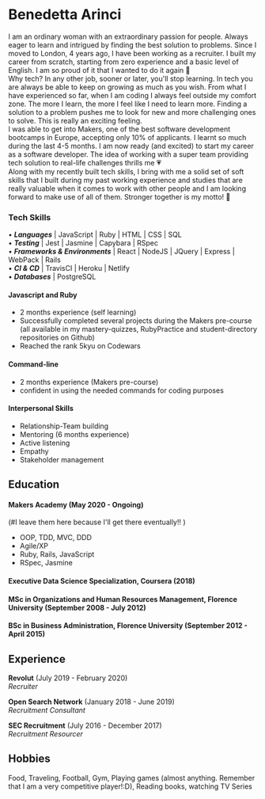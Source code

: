 # Benedetta Arinci

I am an ordinary woman with an extraordinary passion for people. Always eager to learn and intrigued by finding the best solution to problems.
Since I moved to London, 4 years ago, I have been working as a recruiter. I built my career from scratch, starting from zero experience and a basic level of English. I am so proud of it that I wanted to do it again 💪<br>
Why tech? In any other job, sooner or later, you'll stop learning. In tech you are always be able to keep on growing as much as you wish.
From what I have experienced so far, when I am coding I always feel outside my comfort zone. The more I learn, the more I feel like I need to learn more. Finding a solution to a problem pushes me to look for new and more challenging ones to solve. This is really an exciting feeling.<br>
I was able to get into Makers, one of the best software development bootcamps in Europe, accepting only 10% of applicants. I learnt so much during the last 4-5 months. I am now ready (and excited) to start my career as a software developer. The idea of working with a super team providing tech solution to real-life challenges thrills me 💗 <br> 
Along with my recently built tech skills, I bring with me a solid set of soft skills that I built during my past working experience and studies that are really valuable when it comes to work with other people and I am looking forward to make use of all of them. Stronger together is my motto! 🙌


### Tech Skills

• ***Languages*** | JavaScript | Ruby | HTML | CSS | SQL<br>
• ***Testing*** | Jest | Jasmine | Capybara | RSpec<br>
• ***Frameworks & Environments*** | React | NodeJS | JQuery | Express | WebPack | Rails<br>
• ***CI & CD*** | TravisCI | Heroku | Netlify<br>
• ***Databases*** | PostgreSQL<br>

#### Javascript and Ruby
- 2 months experience (self learning)
- Successfully completed several projects during the Makers pre-course (all available in my mastery-quizzes, RubyPractice and student-directory repositories on Github)
- Reached the rank 5kyu on Codewars

#### Command-line
- 2 months experience (Makers pre-course)
- confident in using the needed commands for coding purposes

#### Interpersonal Skills
- Relationship-Team building
- Mentoring (6 months experience)
- Active listening
- Empathy
- Stakeholder management

## Education

#### Makers Academy (May 2020 - Ongoing)
(#I leave them here because I'll get there eventually!! )
- OOP, TDD, MVC, DDD
- Agile/XP
- Ruby, Rails, JavaScript
- RSpec, Jasmine

#### Executive Data Science Specialization, Coursera (2018)

#### MSc in Organizations and Human Resources Management, Florence University (September 2008 - July 2012)

#### BSc in Business Administration, Florence University (September 2012 - April 2015)


## Experience

**Revolut** (July 2019 - February 2020)    
*Recruiter*  

**Open Search Network** (January 2018 - June 2019)   
*Recruitment Consultant*  

**SEC Recruitment** (July 2016 - December 2017)    
*Recruitment Resourcer*  

## Hobbies

Food, Traveling, Football, Gym, Playing games (almost anything. Remember that I am a very competitive player!:D), Reading books, watching TV Series

